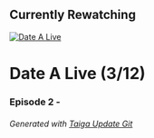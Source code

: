 ﻿
## Currently Rewatching

[![Date A Live](https://s4.anilist.co/file/anilistcdn/media/anime/cover/medium/bx15583-rTuRqDFTM1UZ.png)](https://anilist.co/anime/15583)

# Date A Live (3/12)

### Episode 2 - 

###### *Generated with [Taiga Update Git](https://github.com/nike4613/taiga-update-git)*